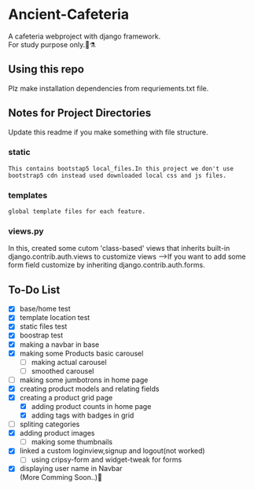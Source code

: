 # Ancient-Cafeteria
 A cafeteria webproject with django framework.<br>
For study purpose only.:test_tube::alembic:<br>
## Using this repo
 Plz make installation dependencies from requriements.txt file.
## Notes for Project Directories
 Update this readme if you make something with file structure.
### static
    This contains bootstap5 local_files.In this project we don't use bootstrap5 cdn instead used downloaded local css and js files.
### templates
    global template files for each feature.
### views.py
  In this, created some cutom 'class-based' views that inherits built-in
  django.contrib.auth.views to customize views
  -->If you want to add some form field customize by inheriting 
  django.contrib.auth.forms.
## To-Do List

- [x] base/home test
- [x] template location test
- [x] static files test
- [x] boostrap test
- [x] making a navbar in base
- [x] making some Products basic carousel
    - [ ] making actual carousel
    - [ ] smoothed carousel
- [ ] making some jumbotrons in home page
- [x] creating product models and relating fields
- [x] creating a product grid page
  - [x] adding product counts in home page
  - [x] adding tags with badges in grid
- [ ] spliting categories
- [x] adding product images
  - [ ] making some thumbnails
- [x] linked a custom loginview,signup and logout(not worked)
  - [ ] using cripsy-form and widget-tweak for forms
- [x] displaying user name in Navbar
  <br>
  (More Comming Soon..):star_struck: